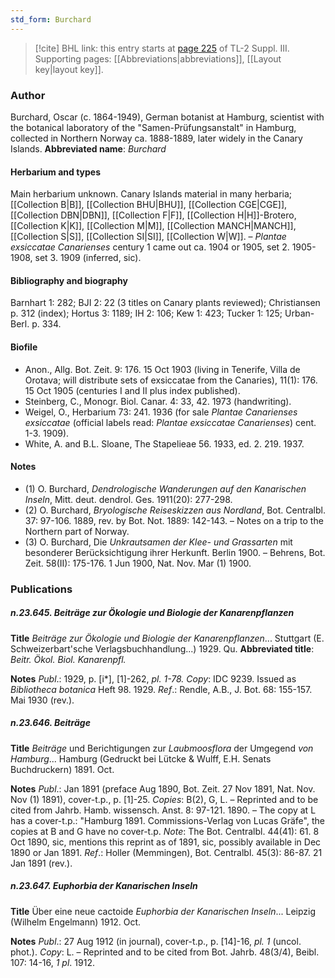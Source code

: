 ```yaml
---
std_form: Burchard
---
```


> [!cite] BHL link: this entry starts at [page 225](https://www.biodiversitylibrary.org/page/33266532) of TL-2 Suppl. III.
> Supporting pages: [[Abbreviations|abbreviations]], [[Layout key|layout key]].

### Author

Burchard, Oscar (c. 1864-1949), German botanist at Hamburg, scientist with the botanical laboratory of the "Samen-Prüfungsanstalt" in Hamburg, collected in Northern Norway ca. 1888-1889, later widely in the Canary Islands. 
**Abbreviated name**: *Burchard*

#### Herbarium and types

Main herbarium unknown. Canary Islands material in many herbaria; [[Collection B|B]], [[Collection BHU|BHU]], [[Collection CGE|CGE]], [[Collection DBN|DBN]], [[Collection F|F]], [[Collection H|H]]-Brotero, [[Collection K|K]], [[Collection M|M]], [[Collection MANCH|MANCH]], [[Collection S|S]], [[Collection SI|SI]], [[Collection W|W]]. – *Plantae exsiccatae Canarienses* century 1 came out ca. 1904 or 1905, set 2. 1905-1908, set 3. 1909 (inferred, sic).

#### Bibliography and biography

Barnhart 1: 282; BJI 2: 22 (3 titles on Canary plants reviewed); Christiansen p. 312 (index); Hortus 3: 1189; IH 2: 106; Kew 1: 423; Tucker 1: 125; Urban-Berl. p. 334.

#### Biofile

- Anon., Allg. Bot. Zeit. 9: 176. 15 Oct 1903 (living in Tenerife, Villa de Orotava; will distribute sets of exsiccatae from the Canaries), 11(1): 176. 15 Oct 1905 (centuries I and II plus index published).
- Steinberg, C., Monogr. Biol. Canar. 4: 33, 42. 1973 (handwriting).
- Weigel, O., Herbarium 73: 241. 1936 (for sale *Plantae Canarienses exsiccatae* (official labels read: *Plantae exsiccatae Canarienses*) cent. 1-3. 1909).
- White, A. and B.L. Sloane, The Stapelieae 56. 1933, ed. 2. 219. 1937.

#### Notes

- (1) O. Burchard, *Dendrologische Wanderungen auf den Kanarischen Inseln*, Mitt. deut. dendrol. Ges. 1911(20): 277-298.
- (2) O. Burchard, *Bryologische Reiseskizzen aus Nordland*, Bot. Centralbl. 37: 97-106. 1889, rev. by Bot. Not. 1889: 142-143. – Notes on a trip to the Northern part of Norway.
- (3) O. Burchard, Die *Unkrautsamen der Klee- und Grassarten* mit besonderer Berücksichtigung ihrer Herkunft. Berlin 1900. – Behrens, Bot. Zeit. 58(II): 175-176. 1 Jun 1900, Nat. Nov. Mar (1) 1900.

### Publications

##### n.23.645. Beiträge zur Ökologie und Biologie der Kanarenpflanzen

**Title**
*Beiträge zur Ökologie und Biologie der Kanarenpflanzen*... Stuttgart (E. Schweizerbart'sche Verlagsbuchhandlung...) 1929. Qu.
**Abbreviated title**: *Beitr. Ökol. Biol. Kanarenpfl.*

**Notes**
*Publ*.: 1929, p. \[i\*\], \[1\]-262, *pl. 1-78.* *Copy*: IDC 9239. Issued as *Bibliotheca botanica* Heft 98. 1929.
*Ref*.: Rendle, A.B., J. Bot. 68: 155-157. Mai 1930 (rev.).

##### n.23.646. Beiträge

**Title**
*Beiträge* und Berichtigungen zur *Laubmoosflora* der Umgegend *von Hamburg*... Hamburg (Gedruckt bei Lütcke & Wulff, E.H. Senats Buchdruckern) 1891. Oct.

**Notes**
*Publ*.: Jan 1891 (preface Aug 1890, Bot. Zeit. 27 Nov 1891, Nat. Nov. Nov (1) 1891), cover-t.p., p. \[1\]-25. *Copies*: B(2), G, L. – Reprinted and to be cited from Jahrb. Hamb. wissensch. Anst. 8: 97-121. 1890. – The copy at L has a cover-t.p.: "Hamburg 1891. Commissions-Verlag von Lucas Gräfe", the copies at B and G have no cover-t.p.
*Note*: The Bot. Centralbl. 44(41): 61. 8 Oct 1890, sic, mentions this reprint as of 1891, sic, possibly available in Dec 1890 or Jan 1891.
*Ref*.: Holler (Memmingen), Bot. Centralbl. 45(3): 86-87. 21 Jan 1891 (rev.).

##### n.23.647. Euphorbia der Kanarischen Inseln

**Title**
Über eine neue cactoide *Euphorbia der Kanarischen Inseln*... Leipzig (Wilhelm Engelmann) 1912. Oct.

**Notes**
*Publ*.: 27 Aug 1912 (in journal), cover-t.p., p. \[14\]-16, *pl. 1* (uncol. phot.). *Copy*: L. – Reprinted and to be cited from Bot. Jahrb. 48(3/4), Beibl. 107: 14-16, *1 pl*. 1912.

